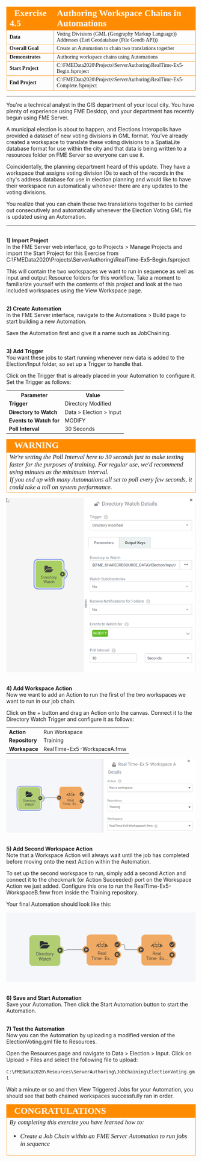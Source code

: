 <!--Instructor Notes-->

<!--Exercise Section-->


<table style="border-spacing: 0px;border-collapse: collapse;font-family:serif">
<tr>
<td width=25% style="vertical-align:middle;background-color:darkorange;border: 2px solid darkorange">
<i class="fa fa-cogs fa-lg fa-pull-left fa-fw" style="color:white;padding-right: 12px;vertical-align:text-top"></i>
<span style="color:white;font-size:x-large;font-weight: bold">Exercise 4.5</span>
</td>
<td style="border: 2px solid darkorange;background-color:darkorange;color:white">
<span style="color:white;font-size:x-large;font-weight: bold">Authoring Workspace Chains in Automations</span>
</td>
</tr>

<tr>
<td style="border: 1px solid darkorange; font-weight: bold">Data</td>
<td style="border: 1px solid darkorange">Voting Divisions (GML (Geography Markup Language))<br>Addresses (Esri Geodatabase (File Geodb API))</td>
</tr>

<tr>
<td style="border: 1px solid darkorange; font-weight: bold">Overall Goal</td>
<td style="border: 1px solid darkorange">Create an Automation to chain two translations together</td>
</tr>

<tr>
<td style="border: 1px solid darkorange; font-weight: bold">Demonstrates</td>
<td style="border: 1px solid darkorange">Authoring workspace chains using Automations</td>
</tr>

<tr>
<td style="border: 1px solid darkorange; font-weight: bold">Start Project</td>
<td style="border: 1px solid darkorange">C:\FMEData2020\Projects\ServerAuthoring\RealTime-Ex5-Begin.fsproject
</td>
</tr>

<tr>
<td style="border: 1px solid darkorange; font-weight: bold">End Project</td>
<td style="border: 1px solid darkorange">C:\FMEData2020\Projects\ServerAuthoring\RealTime-Ex5-Complete.fsproject</td>
</tr>

</table>

---

You're a technical analyst in the GIS department of your local city. You have plenty of experience using FME Desktop, and your department has recently begun using FME Server.

A municipal election is about to happen, and Elections Interopolis have provided a dataset of new voting divisions in GML format. You've already created a workspace to translate these voting divisions to a SpatiaLite database format for use within the city and that data is being written to a resources folder on FME Server so everyone can use it.

Coincidentally, the planning department heard of this update. They have a workspace that assigns voting division IDs to each of the records in the city's address database for use in election planning and would like to have their workspace run automatically whenever there are any updates to the voting divisions.

You realize that you can chain these two translations together to be carried out consecutively and automatically whenever the Election Voting GML file is updated using an Automation.

---

<br>**1) Import Project**
<br>In the FME Server web interface, go to Projects > Manage Projects and import the Start Project for this Exercise from C:\FMEData2020\Projects\ServerAuthoring\RealTime-Ex5-Begin.fsproject

This will contain the two workspaces we want to run in sequence as well as input and output Resource folders for this workflow. Take a moment to familiarize yourself with the contents of this project and look at the two included workspaces using the View Workspace page.

<br>**2) Create Automation**
<br>In the FME Server interface, navigate to the Automations > Build page to start building a new Automation.

Save the Automation first and give it a name such as JobChaining.

<br>**3) Add Trigger**
<br>You want these jobs to start running whenever new data is added to the Election/Input folder, so set up a Trigger to handle that.

Click on the Trigger that is already placed in your Automation to configure it. Set the Trigger as follows:

<table style="border: 0px">

<tr>
<th style="font-weight: bold">Parameter</th>
<th style="">Value</th>
</tr>

<tr>
<td style="font-weight: bold">Trigger</td>
<td style="">Directory Modified</td>
</tr>

<tr>
<td style="font-weight: bold">Directory to Watch</td>
<td style="">Data > Election > Input</td>
</tr>

<tr>
<td style="font-weight: bold">Events to Watch for</td>
<td style="">MODIFY</td>
</tr>

<tr>
<td style="font-weight: bold">Poll Interval</td>
<td style="">30 Seconds</td>
</tr>

</table>

<!--Warning Section-->

<table style="border-spacing: 0px">
<tr>
<td style="vertical-align:middle;background-color:darkorange;border: 2px solid darkorange">
<i class="fa fa-exclamation-triangle fa-lg fa-pull-left fa-fw" style="color:white;padding-right: 12px;vertical-align:text-top"></i>
<span style="color:white;font-size:x-large;font-weight: bold;font-family:serif">WARNING</span>
</td>
</tr>

<tr>
<td style="border: 1px solid darkorange">
<span style="font-family:serif; font-style:italic; font-size:larger">
We're setting the Poll Interval here to 30 seconds just to make testing faster for the purposes of training. For regular use, we'd recommend using minutes as the minimum interval.
<br>If you end up with many Automations all set to poll every few seconds, it could take a toll on system performance.
</span>
</td>
</tr>
</table>

![](./Images/Img6.227.Ex3.DirectoryWatch.png)


<br>**4) Add Workspace Action**
<br>Now we want to add an Action to run the first of the two workspaces we want to run in our job chain.

Click on the + button and drag an Action onto the canvas. Connect it to the Directory Watch Trigger and configure it as follows:

<table style="border: 0px">

<tr>
<td style="font-weight: bold">Action</td>
<td style="">Run Workspace</td>
</tr>

<tr>
<td style="font-weight: bold">Repository</td>
<td style="">Training</td>
</tr>

<tr>
<td style="font-weight: bold">Workspace</td>
<td style="">RealTime-Ex5-WorkspaceA.fmw</td>
</tr>

</table>

![](./Images/Img6.228.Ex3.FirstWorkspace.png)


<br>**5) Add Second Workspace Action**
<br>Note that a Workspace Action will always wait until the job has completed before moving onto the next Action within the Automation.

To set up the second workspace to run, simply add a second Action and connect it to the checkmark (or Action Succeeded) port on the Workspace Action we just added. Configure this one to run the RealTime-Ex5-WorkspaceB.fmw from inside the Training repository.

Your final Automation should look like this:

![](./Images/Img6.229.Ex3.FinalAutomation.png)

<br>**6) Save and Start Automation**
<br>Save your Automation. Then click the Start Automation button to start the Automation.

<br>**7) Test the Automation**
<br> Now you can the Automation by uploading a modified version of the ElectionVoting.gml file to Resources.

Open the Resources page and navigate to Data > Election > Input. Click on Upload > Files and select the following file to upload:

`C:\FMEData2020\Resources\ServerAuthoring\JobChaining\ElectionVoting.gml`

Wait a minute or so and then View Triggered Jobs for your Automation, you should see that both chained workspaces successfully ran in order.

<!--Exercise Congratulations Section-->

<table style="border-spacing: 0px">
<tr>
<td style="vertical-align:middle;background-color:darkorange;border: 2px solid darkorange">
<i class="fa fa-thumbs-o-up fa-lg fa-pull-left fa-fw" style="color:white;padding-right: 12px;vertical-align:text-top"></i>
<span style="color:white;font-size:x-large;font-weight: bold;font-family:serif">CONGRATULATIONS</span>
</td>
</tr>

<tr>
<td style="border: 1px solid darkorange">
<span style="font-family:serif; font-style:italic; font-size:larger">
By completing this exercise you have learned how to:
<br>
<ul><li>Create a Job Chain within an FME Server Automation to run jobs in sequence</li>
</ul>
</span>
</td>
</tr>
</table>
